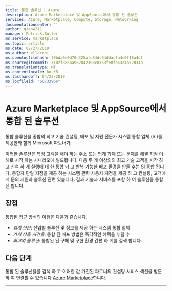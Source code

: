 ```yaml
---
title: 통합 솔루션 | Azure
description: Azure Marketplace 및 AppSource에서 통합 된 솔루션
services: Azure, Marketplace, Compute, Storage, Networking
documentationcenter: ''
author: qianw211
manager: Patrick.Butler
ms.service: marketplace
ms.topic: article
ms.date: 02/27/2019
ms.author: ellacroi
ms.openlocfilehash: f0bda0e0d70d325afd84dc64ddacfa4c0f18a4df
ms.sourcegitcommit: 3102f886aa962842303c8753fe8fa5324a52834a
ms.translationtype: MT
ms.contentlocale: ko-KR
ms.lasthandoff: 04/23/2019
ms.locfileid: "60733966"
---
```

# <a name="integrated-solutions-in-azure-marketplace-and-appsource"></a>Azure Marketplace 및 AppSource에서 통합 된 솔루션

통합 솔루션을 종합의 최고 기술 컨설팅, 배포 및 지원 전문가 시스템 통합 업체 (SI)를 제공한와 함께 Microsoft 파트너가.

이러한 솔루션은 특정 고객을 해야 하는 주소 또는 업계 과제 또는 문제를 해결 지점 이해로 시작 하는 시나리오에 빌드됩니다. 다음 두 개 이상의의 최고 기술 고객을 시작 하 고 신속 하 게 실행에 대 한 통합 되 고 반복 가능한 배포 환경을 만들 수는 SI 통합 됩니다. 통합자 단일 지점을 제공 하는 시스템 관련 사용자 지정을 제공 하 고 컨설팅, 고객에 게 문의 지원과 솔루션 관련 있습니다.  결과 기술과 서비스를 포함 하 여 솔루션을 통합된 합니다.

## <a name="advantages"></a>장점

통합된 접근 방식의 이점은 다음과 같습니다.

* *업계 전문*: 산업별 솔루션 및 정보를 제공 하는 시스템 통합 업체
* *가치 창출 시간을*: 통합 된 배포 방법은 즉각적인 혜택을 누릴 수
* *최고의 솔루션*: 통합된 된 구매 및 구현 환경 간편 하 게를 검색 합니다.

## <a name="next-steps"></a>다음 단계

통합 된 솔루션을를 검색 하 고 이러한 값 가진된 파트너의 컨설팅 서비스 섹션을 방문 하 여 연결할 수 있습니다 [Azure Marketplace](https://azuremarketplace.microsoft.com/marketplace/consulting-services)합니다.

---
